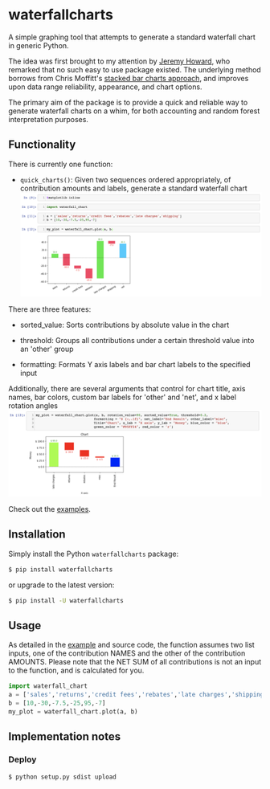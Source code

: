 # waterfallcharts

A simple graphing tool that attempts to generate a standard waterfall chart in generic Python.

The idea was first brought to my attention by [Jeremy Howard](https://twitter.com/jeremyphoward), who remarked that no such easy to use package
existed. The underlying method borrows from Chris Moffitt's [stacked bar charts approach](http://pbpython.com/waterfall-chart.html), 
and improves upon data range reliability, appearance, and chart options.

The primary aim of the package is to provide a quick and reliable way to generate waterfall charts on a whim, for both accounting and 
random forest interpretation purposes.

## Functionality

There is currently one function: 
* `quick_charts()`: Given two sequences ordered appropriately, of contribution amounts and labels, generate a standard waterfall chart<br><img src=images/image1.png width=900>

There are three features: 

* sorted_value: Sorts contributions by absolute value in the chart

* threshold: Groups all contributions under a certain threshold value into an 'other' group

* formatting: Formats Y axis labels and bar chart labels to the specified input

Additionally, there are several arguments that control for chart title, axis names, bar colors, custom bar labels for 
'other' and 'net', and x label rotation angles <br><img src=images/image2.png width=900>


Check out the [examples](https://github.com/chrispaulca/hosted_waterfall/blob/master/Examples.ipynb).


## Installation

Simply install the Python `waterfallcharts` package:

```bash
$ pip install waterfallcharts
```

or upgrade to the latest version:

```bash
$ pip install -U waterfallcharts
```


## Usage

As detailed in the [example](https://github.com/chrispaulca/hosted_waterfall/blob/master/Examples.ipynb) and source code, the function assumes two list inputs, one of the contribution NAMES and the other of the contribution AMOUNTS. Please note that the NET SUM of all contributions is not an input to the function, and is calculated for you.


```python
import waterfall_chart
a = ['sales','returns','credit fees','rebates','late charges','shipping']
b = [10,-30,-7.5,-25,95,-7]
my_plot = waterfall_chart.plot(a, b)
```


## Implementation notes

### Deploy

```bash
$ python setup.py sdist upload
```






